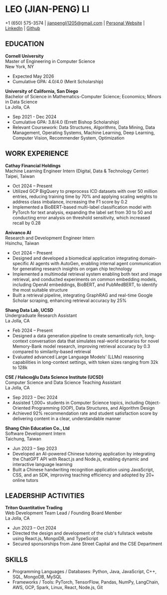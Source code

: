 # LEO (JIAN-PENG) LI
+1 (650) 575-3574 | jianpengli1205@gmail.com | [Personal Website](#) | [LinkedIn](#) | [Github](#)

## EDUCATION
**Cornell University**  
Master of Engineering in Computer Science  
New York, NY  
- Expected May 2026  
- Cumulative GPA: 4.0/4.0 (Merit Scholarship)

**University of California, San Diego**  
Bachelor of Science in Mathematics-Computer Science; Economics; Minors in Data Science  
La Jolla, CA  
- Sep 2021 - Dec 2024  
- Cumulative GPA: 3.8/4.0 (Errett Bishop Scholarship)  
- Relevant Coursework: Data Structures, Algorithms, Data Mining, Data Management, Operating Systems, Machine Learning, Deep Learning, Computer Vision, Recommender System, Optimization

## WORK EXPERIENCE
**Cathay Financial Holdings**  
Machine Learning Engineer Intern (Digital, Data & Technology Center)  
Taipei, Taiwan  
- Oct 2024 – Present  
- Utilized GCP BigQuery to preprocess ICD datasets with over 50 million entries, reducing training time by 70% and applying scaling weights to address class imbalance, increasing the F1 score by 0.2  
- Implemented a BioBERT-based multi-label classification model with PyTorch for text analysis, expanding the label set from 30 to 50 and conducting error analysis on threshold sensitivity, which increased recall by 0.28  

**Anivanco AI**  
Research and Development Engineer Intern  
Hsinchu, Taiwan  
- Oct 2024 – Present  
- Designed and developed a biomedical application integrating domain-specific AI agents with AutoGen, enabling internal agent communication for generating research insights on organ chip technology  
- Implemented a multimodal retrieval system enabling both text and image retrieval, and conducted experiments on common embedding models, including OpenAI embeddings, BioBERT, and PubMedBERT, to identify the most suitable structure  
- Built a retrieval pipeline, integrating GraphRAG and real-time Google Scholar scraping, enhancing retrieval accuracy by 25%

**Shang Data Lab, UCSD**  
Undergraduate Research Assistant  
La Jolla, CA  
- Feb 2024 – Present  
- Designed a data generation pipeline to create semantically rich, long-context conversation data that simulates real-world scenarios for novel Memory-Bank model research, improving retrieval accuracy by 0.3 compared to similarity-based retrieval  
- Evaluated advanced Large Language Models’ (LLMs) reasoning capabilities in long-context settings, with token sizes ranging from 32k to 128k

**CSE / Halıcıoğlu Data Science Institute (UCSD)**  
Computer Science and Data Science Teaching Assistant  
La Jolla, CA  
- Sep 2023 – Dec 2024  
- Assisted 1,000+ students in Computer Science topics, including Object-Oriented Programming (OOP), Data Structures, and Algorithm Design  
- Achieved 92% recommendation rate and student satisfaction score by delivering content in a clear, understandable manner

**Shang Chin Education Co., Ltd**  
Software Development Intern  
Taichung, Taiwan  
- Jun 2023 – Sep 2023  
- Developed an AI-powered Chinese tutoring application by integrating the ChatGPT API with React.js and Node.js, enabling dynamic and interactive language learning  
- Built a Chinese handwriting recognition application using JavaScript, CSS, and an SDK, improving teaching efficiency and adopted by 20+ online tutors

## LEADERSHIP ACTIVITIES
**Triton Quantitative Trading**  
Web Development Team Lead / Founding Board Member  
La Jolla, CA  
- Jun 2023 – Oct 2024  
- Directed the design and development of the club's fullstack website using React.js, MongoDB, and TypeScript  
- Secured sponsorships from Jane Street Capital and the CSE Department  

## SKILLS
- Programming Languages / Databases: Python, Java, JavaScript, C++, SQL, MongoDB, MySQL  
- Frameworks / Tools: PyTorch, TensorFlow, Pandas, NumPy, LangChain, AWS, GCP, Spark, Linux, React, Node.js, Git  